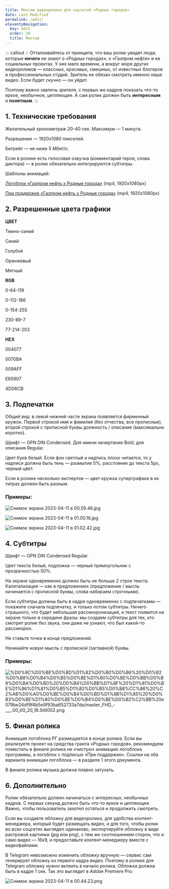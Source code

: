 ```yaml
---
title: Монтаж видеоролика для соцсетей «Родных городов»
date: Last Modified 
permalink: /edit/
eleventyNavigation:
  key: edit 
  order: 20
  title: Монтаж
---
```

::: callout
💡 Отталкивайтесь от принципа, что ваш ролик увидят люди, которые **ничего** не знают о «Родных городах», о «Газпром нефти» и ее социальных проектах. У них мало времени, а вокруг море других видеороликов — классных, красивых, смешных, от известных блогеров и профессиональных студий. Зритель не обязан смотреть именно наше видео. Если будет скучно — он уйдет.

Поэтому важно завлечь зрителя, с первых же кадров показать что-то яркое, необычное, цепляющее. А сам ролик должен быть **интересным** и **понятным**.
:::

## 1. Технические требования

Желательный хронометраж 20-40 сек. Максимум — 1 минута.

Разрешение — 1920х1080 пикселей.

Битрейт — не ниже 5 Мбит/c.

Если в ролике есть голосовая озвучка (комментарий героя, слова диктора) — в ролик обязательно интегрируются субтитры.

Шаблоны анимаций:

[Логоблок «Газпром нефть х Родные города»](https://drive.google.com/file/d/16PktdDgqHzJOAHjrZxLUGDf8hlwYh4l4/view?usp=share_link) (mp4, 1920х1080px)

[При поддержке «Газпром нефть х Родные города»](https://drive.google.com/file/d/15o1QKPIlEXpFVjcYd5AphKSgVvoEf4ta/view?usp=share_link) (mp4, 1920х1080px)

## 2. Разрешенные цвета графики

**ЦВЕТ**

Темно-синий

Синий

Голубой

Оранжевый

Мятный

**RGB**

0-64-119 

0-112-186

0-154-255

230-89-7

77-214-203

**HEX**

004077

0070BA

009AFF

E65907

4DD6CB

## 3. Подпечатки

Общий вид: в левой нижней части экрана появляется фирменный кружок. Первой строкой имя и фамилия (без отчества, все прописные), второй строкой с прописной буквы должность / описание (максимально коротко).

Шрифт — GPN DIN Condensed. Для имени начертание Bold, для описания Regular.

Цвет букв белый. Если фон светлый и надпись плохо читается, то у надписи должна быть тень — размытие 5%, расстояние до текста 5px, черный цвет.

Если в ролике несколько экспертов — цвет кружка суперграфики в их титрах должен быть разным.

### Примеры:

![Снимок экрана 2023-04-11 в 00.59.46.jpg](%D0%9C%D0%BE%D0%BD%D1%82%D0%B0%D0%B6%20%D0%B2%D0%B8%D0%B4%D0%B5%D0%BE%D1%80%D0%BE%D0%BB%D0%B8%D0%BA%D0%B0%20%D0%B4%D0%BB%D1%8F%20%D1%81%D0%BE%D1%86%D1%81%D0%B5%D1%82%D0%B5%D0%B8%CC%86%20%C2%AB%D0%A0%D0%BE%D0%B4%D0%BD%D1%8B%D1%85%20%D0%B3%D0%BE%D1%80%D0%BE%D0%B4%D0%BE%D0%B2%C2%BB%20e079be24df9f4b5e9f93ba652733a7da/%25D0%25A1%25D0%25BD%25D0%25B8%25D0%25BC%25D0%25BE%25D0%25BA_%25D1%258D%25D0%25BA%25D1%2580%25D0%25B0%25D0%25BD%25D0%25B0_2023-04-11_%25D0%25B2_00.59.46.jpg)

![Снимок экрана 2023-04-11 в 01.00.16.jpg](%D0%9C%D0%BE%D0%BD%D1%82%D0%B0%D0%B6%20%D0%B2%D0%B8%D0%B4%D0%B5%D0%BE%D1%80%D0%BE%D0%BB%D0%B8%D0%BA%D0%B0%20%D0%B4%D0%BB%D1%8F%20%D1%81%D0%BE%D1%86%D1%81%D0%B5%D1%82%D0%B5%D0%B8%CC%86%20%C2%AB%D0%A0%D0%BE%D0%B4%D0%BD%D1%8B%D1%85%20%D0%B3%D0%BE%D1%80%D0%BE%D0%B4%D0%BE%D0%B2%C2%BB%20e079be24df9f4b5e9f93ba652733a7da/%25D0%25A1%25D0%25BD%25D0%25B8%25D0%25BC%25D0%25BE%25D0%25BA_%25D1%258D%25D0%25BA%25D1%2580%25D0%25B0%25D0%25BD%25D0%25B0_2023-04-11_%25D0%25B2_01.00.16.jpg)

![Снимок экрана 2023-04-11 в 01.02.42.jpg](%D0%9C%D0%BE%D0%BD%D1%82%D0%B0%D0%B6%20%D0%B2%D0%B8%D0%B4%D0%B5%D0%BE%D1%80%D0%BE%D0%BB%D0%B8%D0%BA%D0%B0%20%D0%B4%D0%BB%D1%8F%20%D1%81%D0%BE%D1%86%D1%81%D0%B5%D1%82%D0%B5%D0%B8%CC%86%20%C2%AB%D0%A0%D0%BE%D0%B4%D0%BD%D1%8B%D1%85%20%D0%B3%D0%BE%D1%80%D0%BE%D0%B4%D0%BE%D0%B2%C2%BB%20e079be24df9f4b5e9f93ba652733a7da/%25D0%25A1%25D0%25BD%25D0%25B8%25D0%25BC%25D0%25BE%25D0%25BA_%25D1%258D%25D0%25BA%25D1%2580%25D0%25B0%25D0%25BD%25D0%25B0_2023-04-11_%25D0%25B2_01.02.42.jpg)

## 4. Субтитры

Шрифт — GPN DIN Condensed Regular.

Цвет текста белый, подложка — черный прямоугольник с прозрачностью 50%.

На экране одновременно должно быть не больше 2 строк текста. Капитализация — как в предложениях (предложение / мысль начинается с прописной буквы, слова набираем строчными).

Если субтитры должны быть в кадре одновременно с подпечатками — покажите сначала подпечатку, и только потом субтитры. Ничего страшного, что будет небольшая рассинхронизация, и текст появится на экране только в середине фразы: мы создаем субтитры для тех, кто смотрит ролик без звука, они даже не узнают, что был какой-то рассинхрон.

Не ставьте точки в конце предложений. 

Начинайте новую мысль с прописной (заглавной) буквы.

### Примеры:

![%D0%9C%D0%BE%D0%BD%D1%82%D0%B0%D0%B6%20%D0%B2%D0%B8%D0%B4%D0%B5%D0%BE%D1%80%D0%BE%D0%BB%D0%B8%D0%BA%D0%B0%20%D0%B4%D0%BB%D1%8F%20%D1%81%D0%BE%D1%86%D1%81%D0%B5%D1%82%D0%B5%D0%B8%CC%86%20%C2%AB%D0%A0%D0%BE%D0%B4%D0%BD%D1%8B%D1%85%20%D0%B3%D0%BE%D1%80%D0%BE%D0%B4%D0%BE%D0%B2%C2%BB%20e079be24df9f4b5e9f93ba652733a7da/master_FHD_-___.00_00_20_18.Still002.png](%D0%9C%D0%BE%D0%BD%D1%82%D0%B0%D0%B6%20%D0%B2%D0%B8%D0%B4%D0%B5%D0%BE%D1%80%D0%BE%D0%BB%D0%B8%D0%BA%D0%B0%20%D0%B4%D0%BB%D1%8F%20%D1%81%D0%BE%D1%86%D1%81%D0%B5%D1%82%D0%B5%D0%B8%CC%86%20%C2%AB%D0%A0%D0%BE%D0%B4%D0%BD%D1%8B%D1%85%20%D0%B3%D0%BE%D1%80%D0%BE%D0%B4%D0%BE%D0%B2%C2%BB%20e079be24df9f4b5e9f93ba652733a7da/master_FHD_-___.00_00_20_18.Still002.png)

## 5. Финал ролика

Анимация логоблока РГ размещается в конце ролика. Если вы реализуете проект на средства гранта «Родных городов», рекомендуем поместить в финале ролика не «чистую» анимацию логоблока программы, а логоблок с подписью «При поддержке». Ссылки на оба варианта анимации логоблока — в разделе 1 этого документа.

В финале ролика музыка должна плавно затухать.

## 6. Дополнительно

Ролик обязательно должен начинаться с интересных, необычных кадров. С первых секунд должно быть что-то яркое и цепляющее. Важно, чтобы пользователь захотел остаться и продолжить смотреть.

Если вы создаете обложку для видеоролика, для удобства контент-менеджера, который будет размещать видео, и для того, чтобы ролик во всех соцсетях выглядел одинаково, экспортируйте обложку в виде растровой картинки (jpg или png), с тем же соотношением сторон, что и само видео — 16x9, и предоставьте контент-менеджеру вместе с видеофайлами.

В Telegram невозможно изменить обложку вручную — сервис сам генерирует обложку из первого кадра видео. Поэтому в ролике для Telegram обложку нужно вклеить в начало ролика. Обложка должна быть в кадре 1 сек. Так это выглядит в Adobe Premiere Pro:

![Снимок экрана 2023-04-11 в 00.44.23.png](%D0%9C%D0%BE%D0%BD%D1%82%D0%B0%D0%B6%20%D0%B2%D0%B8%D0%B4%D0%B5%D0%BE%D1%80%D0%BE%D0%BB%D0%B8%D0%BA%D0%B0%20%D0%B4%D0%BB%D1%8F%20%D1%81%D0%BE%D1%86%D1%81%D0%B5%D1%82%D0%B5%D0%B8%CC%86%20%C2%AB%D0%A0%D0%BE%D0%B4%D0%BD%D1%8B%D1%85%20%D0%B3%D0%BE%D1%80%D0%BE%D0%B4%D0%BE%D0%B2%C2%BB%20e079be24df9f4b5e9f93ba652733a7da/%25D0%25A1%25D0%25BD%25D0%25B8%25D0%25BC%25D0%25BE%25D0%25BA_%25D1%258D%25D0%25BA%25D1%2580%25D0%25B0%25D0%25BD%25D0%25B0_2023-04-11_%25D0%25B2_00.44.23.png)